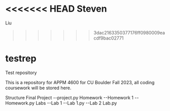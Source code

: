 <<<<<<< HEAD
Steven
=======
Liu
>>>>>>> 3dac2163350377176ff0980009eacdf9bac02771
# testrep
Test repository

This is a repository for APPM 4600 for CU Boulder Fall 2023, all coding coursework will be stored here. 

Structure
Final Project
--project.py
Homework
--Homework 1
    --Homework.py
Labs
--Lab 1
  --Lab 1.py
--Lab 2
    Lab.py
